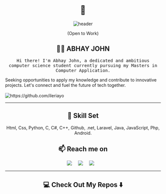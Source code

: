 <!--
**Ileriayo/ileriayo** is a ✨ _special_ ✨ repository because its `README.md` (this file) appears on your GitHub profile.
--->  

<h1 align="center"> 👋 </h1>
<div align="center">
  <img src="https://github.com/AbhayJohn7/AbhayJohn7/headerimage.png" alt="header"/>
</div>
<p align="center"> (Open to Work)</p>

<h2 align="center"> 👨‍💻 ABHAY JOHN</h2>
<p align="center">
  <samp>Hi there! I'm Abhay John, a dedicated and ambitious computer science student currently pursuing my Masters in Computer Application.

Seeking opportunities to apply my knowledge and contribute to innovative projects. Let's connect and fuel the future of tech together.
  </samp>
  <br> <br>
  <img src="https://komarev.com/ghpvc/?username=AbhayJohn7" alt="https://github.com/ileriayo" />
</p>

<hr>

<h2 align="center"> 🔭 Skill Set</h2>
<p align="center">Html, Css, Python, C, C#, C++, Github, .net, Laravel, Java, JavaScript, Php, Android.</p>

<h2  align="center">📫 Reach me on</h2>
<p align="center">
  <a target="_blank"href="https://www.linkedin.com/in/abhay-john-051024222/"><img src="https://img.shields.io/badge/linkedin-%230077B5.svg?&style=for-the-badge&logo=linkedin&logoColor=white" /></a>&nbsp;&nbsp;&nbsp;&nbsp;
  <a target="_blank"href="https://twitter.com/AbhayJohn07"><img src="https://img.shields.io/badge/twitter-%231DA1F2.svg?&style=for-the-badge&logo=twitter&logoColor=white" /></a>&nbsp;&nbsp;&nbsp;&nbsp;
  <a href="mailto:abhayjustinjohn7@gmail.com?subject=Hello%20Ileri,%20From%20Github"><img src="https://img.shields.io/badge/gmail-%23D14836.svg?&style=for-the-badge&logo=gmail&logoColor=white" /></a>&nbsp;&nbsp;&nbsp;&nbsp;
</p>

<hr>

<h2  align="center">💻 Check Out My Repos ⬇️ </h2>
